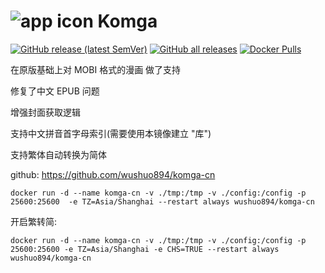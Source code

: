 # ![app icon](https://github.com/gotson/komga/raw/master/.github/readme-images/app-icon.png) Komga

[![GitHub release (latest SemVer)](https://img.shields.io/github/v/release/wushuo894/komga-cn?color=blue&label=download&sort=semver)](https://github.com/wushuo894/komga-cn/releases/latest)
[![GitHub all releases](https://img.shields.io/github/downloads/wushuo894/komga-cn/total?color=blue&label=github%20downloads)](https://github.com/wushuo894/komga-cn/releases)
[![Docker Pulls](https://img.shields.io/docker/pulls/wushuo894/komga-cn)](https://hub.docker.com/r/wushuo894/komga-cn)

在原版基础上对 MOBI 格式的漫画 做了支持

修复了中文 EPUB 问题

增强封面获取逻辑

支持中文拼音首字母索引(需要使用本镜像建立 "库")

支持繁体自动转换为简体

github: https://github.com/wushuo894/komga-cn

    docker run -d --name komga-cn -v ./tmp:/tmp -v ./config:/config -p 25600:25600  -e TZ=Asia/Shanghai --restart always wushuo894/komga-cn


开启繁转简:

    docker run -d --name komga-cn -v ./tmp:/tmp -v ./config:/config -p 25600:25600 -e TZ=Asia/Shanghai -e CHS=TRUE --restart always wushuo894/komga-cn
